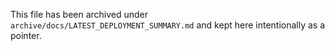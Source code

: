 This file has been archived under `archive/docs/LATEST_DEPLOYMENT_SUMMARY.md` and kept here intentionally as a pointer.
